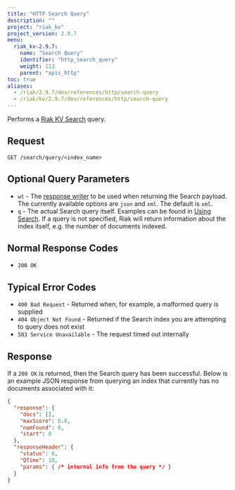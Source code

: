 ```yaml
---
title: "HTTP Search Query"
description: ""
project: "riak_kv"
project_version: 2.9.7
menu:
  riak_kv-2.9.7:
    name: "Search Query"
    identifier: "http_search_query"
    weight: 113
    parent: "apis_http"
toc: true
aliases:
  - /riak/2.9.7/dev/references/http/search-query
  - /riak/kv/2.9.7/dev/references/http/search-query
---
```


Performs a [Riak KV Search]({{<baseurl>}}riak/kv/2.9.7/developing/usage/search) query.

## Request

```
GET /search/query/<index_name>
```

## Optional Query Parameters

* `wt` - The [response
    writer](https://cwiki.apache.org/confluence/display/solr/Response+Writers)
    to be used when returning the Search payload. The currently
    available options are `json` and `xml`. The default is `xml`.
* `q` - The actual Search query itself. Examples can be found in
    [Using Search]({{<baseurl>}}riak/kv/2.9.7/developing/usage/search). If a query is not specified, Riak will return
    information about the index itself, e.g. the number of documents
    indexed.

## Normal Response Codes

* `200 OK`

## Typical Error Codes

* `400 Bad Request` - Returned when, for example, a malformed query is
    supplied
* `404 Object Not Found` - Returned if the Search index you are
    attempting to query does not exist
* `503 Service Unavailable` - The request timed out internally

## Response

If a `200 OK` is returned, then the Search query has been successful.
Below is an example JSON response from querying an index that currently
has no documents associated with it:

```json
{
  "response": {
    "docs": [],
    "maxScore": 0.0,
    "numFound": 0,
    "start": 0
  },
  "responseHeader": {
    "status": 0,
    "QTime": 10,
    "params": { /* internal info from the query */ }
  }
}
```




